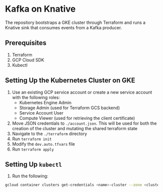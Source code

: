 # Kafka on Knative
The repository bootstraps a GKE cluster through Terraform and runs a Knative sink that consumes events from a Kafka producer.

## Prerequisites
1. Terraform
2. GCP Cloud SDK
3. Kubectl

## Setting Up the Kubernetes Cluster on GKE
1. Use an existing GCP service account or create a new service account with the following roles:
   * Kubernetes Engine Admin
   * Storage Admin (used for Terraform GCS backend)
   * Service Account User
   * Compute Viewer (used for retrieving the client certificate)
2. Move JSON credentials to `./account.json`. This will be used for both the creation of the cluster and mutating the shared terraform state 
3. Navigate to the `./terraform` directory
4. Run `terraform init`
5. Modify the `dev.auto.tfvars` file
6. Run `terraform apply`

## Setting Up `kubectl`
1. Run the following:
```bash
gcloud container clusters get-credentials <name>-cluster --zone <cluster_location> --project <project_id>
```